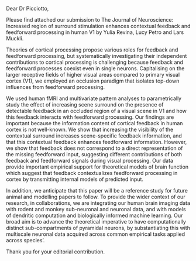 Dear Dr Picciotto,

Please find attached our submission to The Journal of Neuroscience: Increased
region of surround stimulation enhances contextual feedback and feedforward
processing in human V1 by Yulia Revina, Lucy Petro and Lars Muckli.

Theories of cortical processing propose various roles for feedback and
feedforward processing, but systematically investigating their independent
contributions to cortical processing is challenging because feedback and
feedforward processes coexist even in single neurons. Capitalising on the
larger receptive fields of higher visual areas compared to primary visual
cortex (V1), we employed an occlusion paradigm that isolates top-down
influences from feedforward processing.

We used human fMRI and multivariate pattern analyses to parametrically study
the effect of increasing scene surround on the presence of detectable feedback
in an occluded region of a visual scene in V1 and how this feedback interacts
with feedforward processing. Our findings are important because the information
content of cortical feedback in human cortex is not well-known. We show that
increasing the visibility of the contextual surround increases scene-specific
feedback information, and that this contextual feedback enhances feedforward
information. However, we show that feedback does not correspond to a direct
representation of the missing feedforward input, suggesting different
contributions of both feedback and feedforward signals during visual
processing. Our data provide important empirical support for theoretical models
of brain function which suggest that feedback contextualizes feedforward
processing in cortex by transmitting internal models of predicted input.

In addition, we anticipate that this paper will be a reference study for future
animal and modelling papers to follow. To provide the wider context of our
research, in collaborations, we are integrating our human brain imaging data
with rodent and monkey sub-neuronal and neuronal data, and with models of
dendritic computation and biologically informed machine learning. Our broad aim
is to advance the theoretical imperative to have computationally distinct
sub-compartments of pyramidal neurons, by substantiating this with multiscale
neuronal data acquired across common empirical tasks applied across species’.

Thank you for your editorial contribution.
